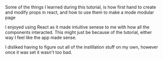 Some of the things I learned during this tutorial, is how first hand to create and modify props in react, and how to use them to make a mode modular page

I enjoyed using React as it made intuitive senese to me with how all the components interacted. This might just be because of the tutorial, either way I feel like the app made sense. 

I disliked having to figure out all of the instillation stuff on my own, however once it was set it wasn't too bad. 